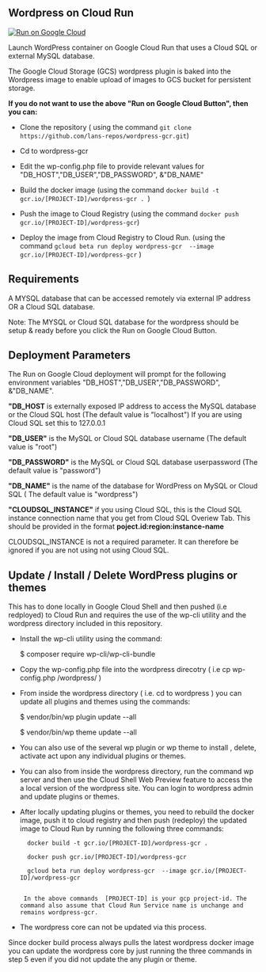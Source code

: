 ## Wordpress on Cloud Run

[![Run on Google Cloud](https://storage.googleapis.com/cloudrun/button.svg)](https://console.cloud.google.com/cloudshell/editor?shellonly=true&cloudshell_image=gcr.io/cloudrun/button&cloudshell_git_repo=https://github.com/lans-repos/wordpress-gcr.git)

Launch WordPress container on Google Cloud Run that uses a Cloud SQL or external MySQL database. 

The Google Cloud Storage (GCS) wordpress plugin is baked into the Wordpress image to enable upload of images to GCS bucket for persistent storage.

**If you do not want to use the above "Run on Google Cloud Button", then you can:**

 * Clone the repository ( using the command ```git clone https://github.com/lans-repos/wordpress-gcr.git```)
 
 * Cd to wordpress-gcr 
 
 * Edit the wp-config.php file to provide relevant values for  "DB_HOST","DB_USER","DB_PASSWORD", &"DB_NAME" 
 
 * Build the docker image (using the command ``` docker build -t gcr.io/[PROJECT-ID]/wordpress-gcr .  ```)
 
 * Push the image to Cloud Registry (using the command ``` docker push gcr.io/[PROJECT-ID]/wordpress-gcr ```)
 
 * Deploy the image from Cloud Registry to Cloud Run. (using the command ```gcloud beta run deploy wordpress-gcr  --image gcr.io/[PROJECT-ID]/wordpress-gcr``` )

## Requirements
A  MYSQL database that can be accessed remotely via external IP address  OR  a Cloud SQL database.

Note: The  MYSQL or Cloud SQL  database for the wordpress should be setup & ready before you click the Run on Google Cloud Button.

## Deployment Parameters
The Run on Google Cloud deployment will prompt for the following environment variables "DB_HOST","DB_USER","DB_PASSWORD", &"DB_NAME".
 
**"DB_HOST** is externally exposed IP address to access the MySQL database or the Cloud SQL host (The default value is "localhost")
 If you are using Cloud SQL set this to 127.0.0.1
 
**"DB_USER"** is the MySQL or Cloud SQL  database username (The default value is "root")
 
 **"DB_PASSWORD"** is the MySQL or Cloud SQL database userpassword (The default value is "password")
 
**"DB_NAME"** is the name of the database for WordPress on MySQL or Cloud SQL ( The default value is "wordpress")
 
 **"CLOUDSQL_INSTANCE"** if you using Cloud SQL, this is the Cloud SQL instance connection name that you get from Cloud SQL Overiew Tab. This should be provided in the  format **poject.id:region:instance-name**

 CLOUDSQL_INSTANCE is not a required parameter. It can therefore be ignored if you are not using not using Cloud SQL.
 
 

## Update / Install / Delete WordPress plugins or themes

This has to done locally in Google Cloud Shell and then pushed (i.e redployed) to Cloud Run and requires the use of the wp-cli utility and the wordpress directory included in this repository.

*  Install the wp-cli utility using the command:

     $ composer require wp-cli/wp-cli-bundle

* Copy the wp-config.php  file into the wordpress direcotry ( i.e  cp  wp-config.php   /wordpress/  )   

* From inside the wordpress directory ( i.e. cd to wordpress ) you can update all  plugins and themes using the commands:

    $ vendor/bin/wp plugin update --all
    
    $ vendor/bin/wp theme update --all
    
* You can also use of the several wp plugin <command> or wp theme <command>  to install , delete, activate act upon any individual plugins or themes.

* You can also from inside the wordpress directory, run the command wp server and then use the Cloud Shell Web Preview feature to access the a local version of the wordpress site. You can login to wordpress admin and update plugins or themes.

* After locally updating plugins or themes, you need to rebuild the docker image, push it to cloud registry and then push (redeploy) the updated image to Cloud Run by running the following three commands:

        docker build -t gcr.io/[PROJECT-ID]/wordpress-gcr .
        
        docker push gcr.io/[PROJECT-ID]/wordpress-gcr

        gcloud beta run deploy wordpress-gcr  --image gcr.io/[PROJECT-ID]/wordpress-gcr
        
    
       In the above commands  [PROJECT-ID] is your gcp project-id. The command also assume that Cloud Run Service name is unchange and remains wordpress-gcr.

* The wordpress core can not be updated via this process. 

Since docker build process always pulls the latest wordpress docker image  you can update the wordpress core by just running the three commands in step 5 even if you did not update the any plugin or theme.


   




